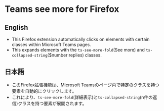 # Teams see more for Firefox

## English
- This Firefox extension automatically clicks on elements with certain classes within Microsoft Teams pages.
- This expands elements with the `ts-see-more-fold`(See more) and `ts-collapsed-string`($number replies) classes.

## 日本語
- このFirefox拡張機能は、Microsoft Teamsのページ内で特定のクラスを持つ要素を自動的にクリックします。
- これにより、`ts-see-more-fold`(詳細表示)と`ts-collapsed-string`(n件の返信)クラスを持つ要素が展開されます。
